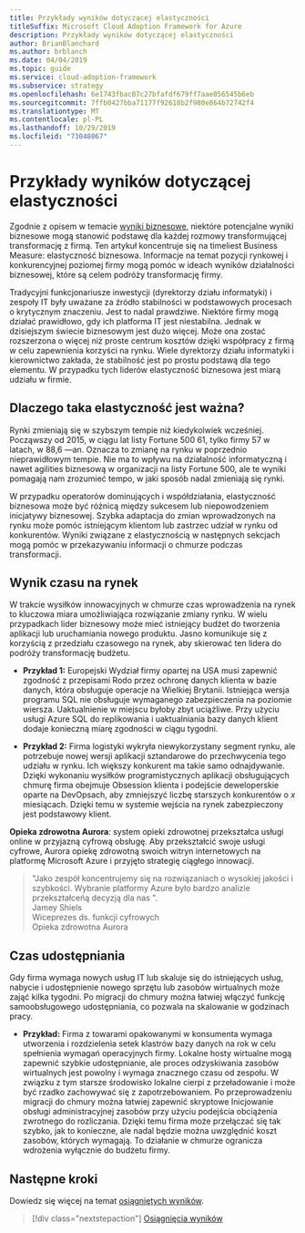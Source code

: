 ```yaml
---
title: Przykłady wyników dotyczącej elastyczności
titleSuffix: Microsoft Cloud Adoption Framework for Azure
description: Przykłady wyników dotyczącej elastyczności
author: BrianBlanchard
ms.author: brblanch
ms.date: 04/04/2019
ms.topic: guide
ms.service: cloud-adoption-framework
ms.subservice: strategy
ms.openlocfilehash: 6e1743fbac07c27bfafdf679ff7aae056545b6eb
ms.sourcegitcommit: 7ffb0427bba71177f92618b2f980e864b72742f4
ms.translationtype: MT
ms.contentlocale: pl-PL
ms.lasthandoff: 10/29/2019
ms.locfileid: "73048067"
---
```

# <a name="examples-of-agility-outcomes"></a>Przykłady wyników dotyczącej elastyczności 

Zgodnie z opisem w temacie [wyniki biznesowe](./index.md), niektóre potencjalne wyniki biznesowe mogą stanowić podstawę dla każdej rozmowy transformującej transformację z firmą. Ten artykuł koncentruje się na timeliest Business Measure: elastyczność biznesowa. Informacje na temat pozycji rynkowej i konkurencyjnej poziomej firmy mogą pomóc w ideach wyników działalności biznesowej, które są celem podróży transformację firmy.

Tradycyjni funkcjonariusze inwestycji (dyrektorzy działu informatyki) i zespoły IT były uważane za źródło stabilności w podstawowych procesach o krytycznym znaczeniu. Jest to nadal prawdziwe. Niektóre firmy mogą działać prawidłowo, gdy ich platforma IT jest niestabilna. Jednak w dzisiejszym świecie biznesowym jest dużo więcej. Może ona zostać rozszerzona o więcej niż proste centrum kosztów dzięki współpracy z firmą w celu zapewnienia korzyści na rynku. Wiele dyrektorzy działu informatyki i kierownictwo zakłada, że stabilność jest po prostu podstawą dla tego elementu. W przypadku tych liderów elastyczność biznesowa jest miarą udziału w firmie.

<!-- markdownlint-disable MD026 -->

## <a name="why-is-agility-so-important"></a>Dlaczego taka elastyczność jest ważna?

Rynki zmieniają się w szybszym tempie niż kiedykolwiek wcześniej. Począwszy od 2015, w ciągu lat listy Fortune 500 61, tylko firmy 57 w latach, w 88,6 &mdash;an. Oznacza to zmianę na rynku w poprzednio nieprawidłowym tempie. Nie ma to wpływu na działalność informatyczną i nawet agilities biznesową w organizacji na listy Fortune 500, ale te wyniki pomagają nam zrozumieć tempo, w jaki sposób nadal zmieniają się rynki.

W przypadku operatorów dominujących i współdziałania, elastyczność biznesowa może być różnicą między sukcesem lub niepowodzeniem inicjatywy biznesowej. Szybka adaptacja do zmian wprowadzonych na rynku może pomóc istniejącym klientom lub zastrzec udział w rynku od konkurentów. Wyniki związane z elastycznością w następnych sekcjach mogą pomóc w przekazywaniu informacji o chmurze podczas transformacji.

## <a name="time-to-market-outcome"></a>Wynik czasu na rynek

W trakcie wysiłków innowacyjnych w chmurze czas wprowadzenia na rynek to kluczowa miara umożliwiająca rozwiązanie zmiany rynku. W wielu przypadkach lider biznesowy może mieć istniejący budżet do tworzenia aplikacji lub uruchamiania nowego produktu. Jasno komunikuje się z korzyścią z przedziału czasowego na rynek, aby skierować ten lidera do podróży transformację budżetu.

- **Przykład 1:** Europejski Wydział firmy opartej na USA musi zapewnić zgodność z przepisami Rodo przez ochronę danych klienta w bazie danych, która obsługuje operacje na Wielkiej Brytanii. Istniejąca wersja programu SQL nie obsługuje wymaganego zabezpieczenia na poziomie wiersza. Uaktualnienie w miejscu byłoby zbyt uciążliwe. Przy użyciu usługi Azure SQL do replikowania i uaktualniania bazy danych klient dodaje konieczną miarę zgodności w ciągu tygodni.

- **Przykład 2:** Firma logistyki wykryła niewykorzystany segment rynku, ale potrzebuje nowej wersji aplikacji sztandarowe do przechwycenia tego udziału w rynku. Ich większy konkurent ma takie samo odnajdywanie. Dzięki wykonaniu wysiłków programistycznych aplikacji obsługujących chmurę firma obejmuje Obsession klienta i podejście deweloperskie oparte na DevOpsach, aby zmniejszyć liczbę starszych konkurentów o _x_ miesiącach. Dzięki temu w systemie wejścia na rynek zabezpieczony jest podstawowy klient.

**Opieka zdrowotna Aurora**: system opieki zdrowotnej przekształca usługi online w przyjazną cyfrową obsługę. Aby przekształcić swoje usługi cyfrowe, Aurora opiekę zdrowotną swoich witryn internetowych na platformę Microsoft Azure i przyjęto strategię ciągłego innowacji.

> "Jako zespół koncentrujemy się na rozwiązaniach o wysokiej jakości i szybkości. Wybranie platformy Azure było bardzo analizie przekształceńą decyzją dla nas ".  
> Jamey Shiels  
> Wiceprezes ds. funkcji cyfrowych  
> Opieka zdrowotna Aurora

## <a name="provision-time"></a>Czas udostępniania

Gdy firma wymaga nowych usług IT lub skaluje się do istniejących usług, nabycie i udostępnienie nowego sprzętu lub zasobów wirtualnych może zająć kilka tygodni. Po migracji do chmury można łatwiej włączyć funkcję samoobsługowego udostępniania, co pozwala na skalowanie w godzinach pracy.

- **Przykład:** Firma z towarami opakowanymi w konsumenta wymaga utworzenia i rozdzielenia setek klastrów bazy danych na rok w celu spełnienia wymagań operacyjnych firmy. Lokalne hosty wirtualne mogą zapewnić szybkie udostępnianie, ale proces odzyskiwania zasobów wirtualnych jest powolny i wymaga znacznego czasu od zespołu. W związku z tym starsze środowisko lokalne cierpi z przeładowanie i może być rzadko zachowywać się z zapotrzebowaniem. Po przeprowadzeniu migracji do chmury można łatwiej zapewnić skryptowe Inicjowanie obsługi administracyjnej zasobów przy użyciu podejścia obciążenia zwrotnego do rozliczania. Dzięki temu firma może przełączać się tak szybko, jak to konieczne, ale nadal będzie można uwzględnić koszt zasobów, których wymagają. To działanie w chmurze ogranicza wdrożenia wyłącznie do budżetu firmy.

## <a name="next-steps"></a>Następne kroki

Dowiedz się więcej na temat [osiągniętych wyników](./reach-outcomes.md).

> [!div class="nextstepaction"]
> [Osiągnięcia wyników](./reach-outcomes.md)
